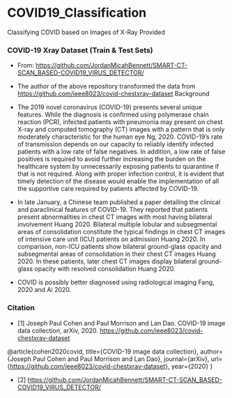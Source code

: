 # COVID19_Classification
Classifying COVID based on Images of X-Ray Provided


### COVID-19 Xray Dataset (Train & Test Sets)

- From: https://github.com/JordanMicahBennett/SMART-CT-SCAN_BASED-COVID19_VIRUS_DETECTOR/

- The author of the above repository transformed the data from https://github.com/ieee8023/covid-chestxray-dataset
Background

- The 2019 novel coronavirus (COVID-19) presents several unique features. While the diagnosis is confirmed using polymerase chain reaction (PCR), infected patients with pneumonia may present on chest X-ray and computed tomography (CT) images with a pattern that is only moderately characteristic for the human eye Ng, 2020. COVID-19’s rate of transmission depends on our capacity to reliably identify infected patients with a low rate of false negatives. In addition, a low rate of false positives is required to avoid further increasing the burden on the healthcare system by unnecessarily exposing patients to quarantine if that is not required. Along with proper infection control, it is evident that timely detection of the disease would enable the implementation of all the supportive care required by patients affected by COVID-19.

- In late January, a Chinese team published a paper detailing the clinical and paraclinical features of COVID-19. They reported that patients present abnormalities in chest CT images with most having bilateral involvement Huang 2020. Bilateral multiple lobular and subsegmental areas of consolidation constitute the typical findings in chest CT images of intensive care unit (ICU) patients on admission Huang 2020. In comparison, non-ICU patients show bilateral ground-glass opacity and subsegmental areas of consolidation in their chest CT images Huang 2020. In these patients, later chest CT images display bilateral ground-glass opacity with resolved consolidation Huang 2020.

- COVID is possibly better diagnosed using radiological imaging Fang, 2020 and Ai 2020.

### Citation

- [1] Joseph Paul Cohen and Paul Morrison and Lan Dao. COVID-19 image data collection, arXiv, 2020. https://github.com/ieee8023/covid-chestxray-dataset

@article{cohen2020covid,
  title={COVID-19 image data collection},
  author={Joseph Paul Cohen and Paul Morrison and Lan Dao},
  journal={arXiv},
  url={https://github.com/ieee8023/covid-chestxray-dataset},
  year={2020}
}

- [2] https://github.com/JordanMicahBennett/SMART-CT-SCAN_BASED-COVID19_VIRUS_DETECTOR/
